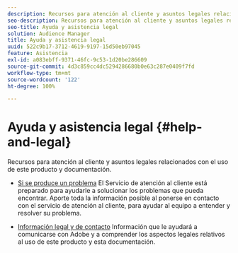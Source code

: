 ```yaml
---
description: Recursos para atención al cliente y asuntos legales relacionados con el uso de este producto y documentación.
seo-description: Recursos para atención al cliente y asuntos legales relacionados con el uso de este producto y documentación.
seo-title: Ayuda y asistencia legal
solution: Audience Manager
title: Ayuda y asistencia legal
uuid: 522c9b17-3712-4619-9197-15d50eb97045
feature: Asistencia
exl-id: a083ebff-9371-46fc-9c53-1d20be286609
source-git-commit: 4d3c859cc4dc5294286680b0e63c287e0409f7fd
workflow-type: tm+mt
source-wordcount: '122'
ht-degree: 100%

---
```


# Ayuda y asistencia legal {#help-and-legal}

Recursos para atención al cliente y asuntos legales relacionados con el uso de este producto y documentación.

* [Si se produce un problema](/help/using/help-legal/help-problem.md)
El Servicio de atención al cliente está preparado para ayudarle a solucionar los problemas que pueda encontrar. Aporte toda la información posible al ponerse en contacto con el servicio de atención al cliente, para ayudar al equipo a entender y resolver su problema.


* [Información legal y de contacto](/help/using/help-legal/help-legal-contact.md)
Información que le ayudará a comunicarse con Adobe y a comprender los aspectos legales relativos al uso de este producto y esta documentación.
